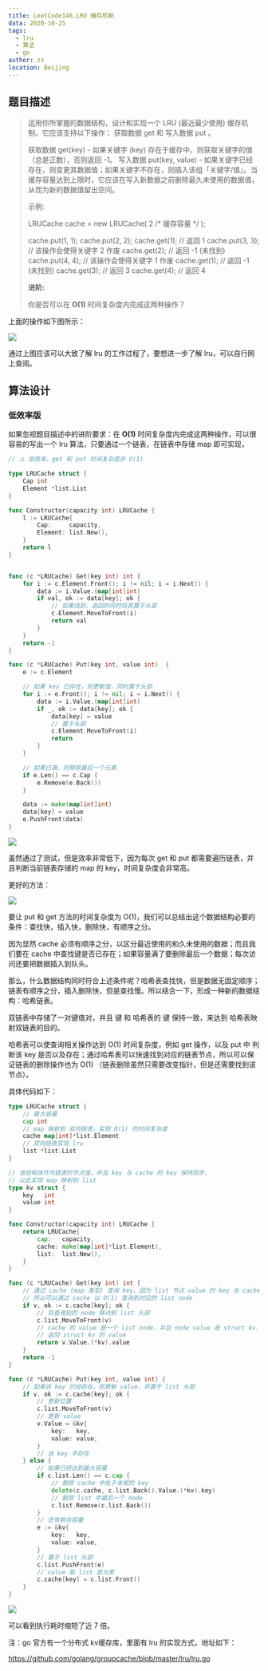 ```yaml
---
title: LeetCode146.LRU 缓存机制
data: 2020-10-25
tags: 
  - lru
  - 算法
  - go
author: zz
location: Beijing
---
```



## 题目描述

> 运用你所掌握的数据结构，设计和实现一个  LRU (最近最少使用) 缓存机制。它应该支持以下操作： 获取数据 get 和 写入数据 put 。
>
> 获取数据 get(key) - 如果关键字 (key) 存在于缓存中，则获取关键字的值（总是正数），否则返回 -1。
> 写入数据 put(key, value) - 如果关键字已经存在，则变更其数据值；如果关键字不存在，则插入该组「关键字/值」。当缓存容量达到上限时，它应该在写入新数据之前删除最久未使用的数据值，从而为新的数据值留出空间。
>
> 示例:
>
> LRUCache cache = new LRUCache( 2 /* 缓存容量 */ );
>
> cache.put(1, 1);
> cache.put(2, 2);
> cache.get(1);       // 返回  1
> cache.put(3, 3);    // 该操作会使得关键字 2 作废
> cache.get(2);       // 返回 -1 (未找到)
> cache.put(4, 4);    // 该操作会使得关键字 1 作废
> cache.get(1);       // 返回 -1 (未找到)
> cache.get(3);       // 返回  3
> cache.get(4);       // 返回  4
>
> **进阶:**
>
> 你是否可以在 **O(1)** 时间复杂度内完成这两种操作？



上面的操作如下图所示：

![](../.vuepress/public/lru/liucheng.jpg)



通过上图应该可以大致了解 lru 的工作过程了，要想进一步了解 lru，可以自行网上查阅。



## 算法设计

### 低效率版

如果忽视题目描述中的进阶要求：在 **O(1)** 时间复杂度内完成这两种操作，可以很容易的写出一个 lru 算法，只要通过一个链表，在链表中存储 map 即可实现，

```go
// ⚠️ 低效率，get 和 put 时间复杂度非 O(1)

type LRUCache struct {
	Cap int
	Element *list.List
}

func Constructor(capacity int) LRUCache {
	l := LRUCache{
		Cap:     capacity,
		Element: list.New(),
	}
	return l
}


func (c *LRUCache) Get(key int) int {
	for i := c.Element.Front(); i != nil; i = i.Next() {
		data := i.Value.(map[int]int)
		if val, ok := data[key]; ok {
			// 如果找到，返回的同时将其置于头部
			c.Element.MoveToFront(i)
			return val
		}
	}
	return -1
}

func (c *LRUCache) Put(key int, value int)  {
	e := c.Element

	// 如果 key 已存在，则更新值，同时置于头部
	for i := e.Front(); i != nil; i = i.Next() {
		data := i.Value.(map[int]int)
		if _, ok := data[key]; ok {
			data[key] = value
			// 置于头部
			c.Element.MoveToFront(i)
			return
		}
	}

	// 如果已满，则移除最后一个元素
	if e.Len() == c.Cap {
		e.Remove(e.Back())
	}

	data := make(map[int]int)
	data[key] = value
	e.PushFront(data)
}
```



![](../.vuepress/public/lru/suc.jpg)



虽然通过了测试，但是效率非常低下，因为每次 get 和 put 都需要遍历链表，并且判断当前链表存储的 map 的 key，时间复杂度会非常高。



更好的方法：

![](../.vuepress/public/lru/lru_good.jpg)



要让 put 和 get 方法的时间复杂度为 O(1)，我们可以总结出这个数据结构必要的条件：查找快，插入快，删除快，有顺序之分。

因为显然 cache 必须有顺序之分，以区分最近使用的和久未使用的数据；而且我们要在 cache 中查找键是否已存在；如果容量满了要删除最后一个数据；每次访问还要把数据插入到队头。

那么，什么数据结构同时符合上述条件呢？哈希表查找快，但是数据无固定顺序；链表有顺序之分，插入删除快，但是查找慢。所以结合一下，形成一种新的数据结构：哈希链表。

双链表中存储了一对键值对，并且 键 和 哈希表的 键 保持一致，来达到 哈希表映射双链表的目的。

哈希表可以使查询相关操作达到 O(1) 时间复杂度，例如 get 操作，以及 put 中 判断该 key 是否以及存在；通过哈希表可以快速找到对应的链表节点，所以可以保证链表的删除操作也为 O(1) （链表删除虽然只需要改变指针，但是还需要找到该节点）。

具体代码如下：

```go
type LRUCache struct {
	// 最大容量
	cap int
	// map 映射到 双向链表，实现 O(1) 的时间复杂度
	cache map[int]*list.Element
	// 双向链表实现 lru
	list *list.List
}

// 该结构体作为链表的节点值，并且 key 与 cache 的 key 保持同步，
// 以此实现 map 映射到 list
type kv struct {
	key   int
	value int
}

func Constructor(capacity int) LRUCache {
	return LRUCache{
		cap:   capacity,
		cache: make(map[int]*list.Element),
		list:  list.New(),
	}
}

func (c *LRUCache) Get(key int) int {
	// 通过 cache (map 类型) 查询 key，因为 list 节点 value 的 key 与 cache key 相同，
	// 所以可以通过 cache 以 O(1) 查询到对应的 list node
	if v, ok := c.cache[key]; ok {
		// 将查询到的 node 移动到 list 头部
		c.list.MoveToFront(v)
		// cache 的 value 是一个 list node，并且 node value 是 struct kv，
		// 返回 struct kv 的 value
		return v.Value.(*kv).value
	}
	return -1
}

func (c *LRUCache) Put(key int, value int) {
	// 如果该 key 已经存在，则更新 value，并置于 list 头部
	if v, ok := c.cache[key]; ok {
		// 更新位置
		c.list.MoveToFront(v)
		// 更新 value
		v.Value = &kv{
			key:   key,
			value: value,
		}
		// 该 key 不存在
	} else {
		// 如果已经达到最大容量
		if c.list.Len() == c.cap {
			// 删除 cache 中处于末尾的 key
			delete(c.cache, c.list.Back().Value.(*kv).key)
			// 删除 list 中最后一个 node
			c.list.Remove(c.list.Back())
		}
		// 还有剩余容量
		e := &kv{
			key:   key,
			value: value,
		}
		// 置于 list 头部
		c.list.PushFront(e)
		// value 取 list 首元素
		c.cache[key] = c.list.Front()
	}
}
```



![](../.vuepress/public/lru/lru_suc_better.jpg)

可以看到执行耗时缩短了近 7 倍。



注：go 官方有一个分布式 kv缓存库，里面有 lru 的实现方式，地址如下：

https://github.com/golang/groupcache/blob/master/lru/lru.go

<Vssue :title="$title" />